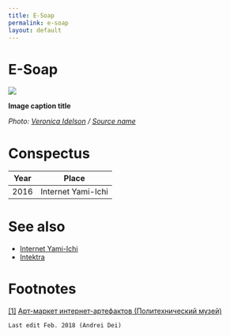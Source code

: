 ```yaml
---
title: E-Soap
permalink: e-soap
layout: default
---
```




# E-Soap



![](/encyclopedia/e-soap-by-veroid.png)

**Image caption title**

*Photo: [Veronica Idelson](Facebook) / [Source name](https://www.facebook.com/search/top/?q=%D1%8F%D0%BC%D0%B8%20%D0%B8%D1%87%D0%B8%20)*

# Conspectus

|Year|Place|
|----|-----|
|2016|Internet Yami-Ichi|


# See also

+ [Internet Yami-Ichi](internet-yami-ichi)
+ [Intektra](Intektra)


# Footnotes

[[1]](#a1) <span id="f1"></span> [Арт-маркет интернет-артефактов (Политехнический музей)](http://fest2016.polymus.ru/ru/programm/yami-ichi/index.html)


`Last edit Feb. 2018 (Andrei Dei)`
